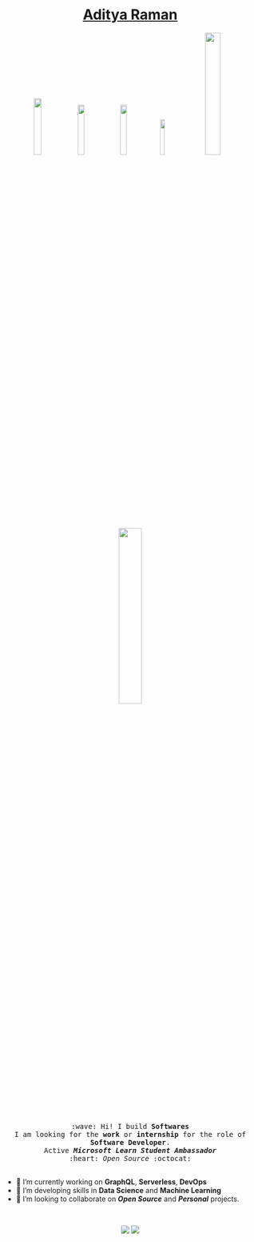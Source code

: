 <h1 align="center"><a href="http://www.ramanaditya.com">Aditya Raman</a></h1>
<p align="center">
  <a href="https://twitter.com/_adityaraman" target="_blank"><img src="https://img.shields.io/badge/-@_adityaraman-1ca0f1?style=flat&labelColor=1ca0f1&logo=twitter&logoColor=white&link=https://twitter.com/_adityaraman" width="17%"/></a>
  <a href="https://medium.com/@ramanaditya/" target="_blank"><img src="https://img.shields.io/badge/-@ramanaditya-000000?style=flat&labelColor=black&logo=Medium&link=https://medium.com/@ramanaditya/" width="16%"/></a>
  <a href="https://gitlab.com/ramanaditya" target="_blank"><img src="https://img.shields.io/badge/-@ramanaditya-292961?style=flat&labelColor=292961&logo=Gitlab&link=https://gitlab.com/ramanaditya" width="16%"/></a>
  <a href="https://www.linkedin.com/in/ramanaditya/" target="_blank"><img src="https://img.shields.io/badge/-ramanaditya-blue?style=flat&logo=Linkedin&logoColor=white&link=https://www.linkedin.com/in/ramanaditya/" width="13.5%"/></a>
  <a href="mailto:adityaraman96@gmail.com" target="_blank"><img src="https://img.shields.io/badge/-adityaraman96@gmail.com-c14438?style=flat&logo=Gmail&logoColor=white&link=mailto:adityaraman96@gmail.com" width="25%"/></a>
</p>

<p align="center">
  <img src="https://raw.githubusercontent.com/ramanaditya/beginners/master/octocat.png" width="30%">
  <br><br>
  <samp>
    :wave: Hi! I build <b>Softwares</b>
    <br>I am looking for the <b>work</b> or <b>internship</b> for the role of <b>Software Developer</b>.
      <br>Active <em><strong>Microsoft Learn Student Ambassador</strong></em>
    <br> :heart: <em>Open Source</em> :octocat: <br><br>
  </samp>
</p>

- 🔭 I’m currently working on **GraphQL**, **Serverless**, **DevOps**
- 🌱 I’m developing skills in **Data Science** and **Machine Learning**
- 👯 I’m looking to collaborate on _**Open Source**_ and _**Personal**_ projects.

<br>
<p align = "center">
  <img src = "https://github-readme-stats.vercel.app/api?username=ramanaditya&show_icons=true&line_height=27">
  <img src = "https://github-readme-stats.vercel.app/api/top-langs/?username=ramanaditya&hide=CSS,HTML">
</p>
